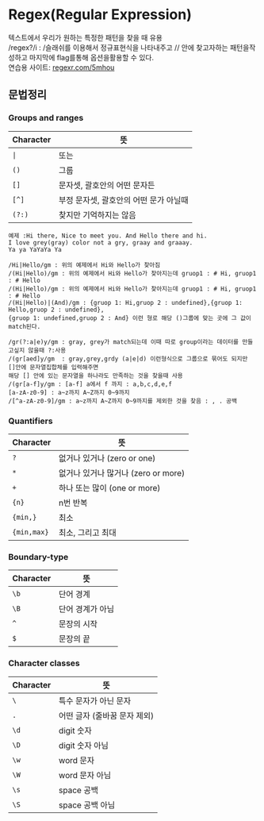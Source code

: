 # Regex(Regular Expression)  
텍스트에서 우리가 원하는 특정한 패턴을 찾을 때 유용  
/regex?/i : /슬래쉬를 이용해서 정규표현식을 나타내주고 // 안에 찾고자하는 패턴을작성하고 마지막에 flag를통해 옵션을활용할 수 있다.  
연습용 사이트: [regexr.com/5mhou](https://regexr.com/5ml92)  
    
## 문법정리

### Groups and ranges

| Character | 뜻                                     |
| --------- | -------------------------------------- |
| `\|`      | 또는                                   |
| `()`      | 그룹                                   |
| `[]`      | 문자셋, 괄호안의 어떤 문자든           |
| `[^]`     | 부정 문자셋, 괄호안의 어떤 문가 아닐때 |
| `(?:)`    | 찾지만 기억하지는 않음                 |  
  
```
예제 :Hi there, Nice to meet you. And Hello there and hi.
I love grey(gray) color not a gry, graay and graaay.
Ya ya YaYaYa Ya
```
```
/Hi|Hello/gm : 위의 예제에서 Hi와 Hello가 찾아짐
/(Hi|Hello)/gm : 위의 예제에서 Hi와 Hello가 찾아지는데 gruop1 : # Hi, gruop1 : # Hello 
/(Hi|Hello)/gm : 위의 예제에서 Hi와 Hello가 찾아지는데 gruop1 : # Hi, gruop1 : # Hello 
/(Hi|Hello)|(And)/gm : {gruop 1: Hi,gruop 2 : undefined},{gruop 1: Hello,gruop 2 : undefined},
{gruop 1: undefined,gruop 2 : And} 이런 형로 해당 ()그룹에 맞는 곳에 그 값이 match된다.

/gr(?:a|e)y/gm : gray, grey가 match되는데 이때 따로 group이라는 데이터를 만들고싶지 않을때 ?:사용
/(gr[aed]y/gm  : gray,grey,grdy (a|e|d) 이런형식으로 그룹으로 묶어도 되지만 []안에 문자열집합체를 입력해주면
해당 [] 안에 있는 문자열을 하나라도 만족하는 것을 찾을때 사용
/(gr[a-f]y/gm : [a-f] a에서 f 까지 : a,b,c,d,e,f
[a-zA-z0-9] : a~z까지 A~Z까지 0~9까지
/[^a-zA-z0-9]/gm : a~z까지 A~Z까지 0~9까지를 제외한 것을 찾음 : , . 공백
```

### Quantifiers

| Character   | 뜻                                  |
| ----------- | ----------------------------------- |
| `?`         | 없거나 있거나 (zero or one)         |
| `*`         | 없거나 있거나 많거나 (zero or more) |
| `+`         | 하나 또는 많이 (one or more)        |
| `{n}`       | n번 반복                            |
| `{min,}`    | 최소                                |
| `{min,max}` | 최소, 그리고 최대                   |

### Boundary-type

| Character | 뜻               |
| --------- | ---------------- |
| `\b`      | 단어 경계        |
| `\B`      | 단어 경계가 아님 |
| `^`       | 문장의 시작      |
| `$`       | 문장의 끝        |

### Character classes

| Character | 뜻                           |
| --------- | ---------------------------- |
| `\`       | 특수 문자가 아닌 문자        |
| `.`       | 어떤 글자 (줄바꿈 문자 제외) |
| `\d`      | digit 숫자                   |
| `\D`      | digit 숫자 아님              |
| `\w`      | word 문자                    |
| `\W`      | word 문자 아님               |
| `\s`      | space 공백                   |
| `\S`      | space 공백 아님              |
